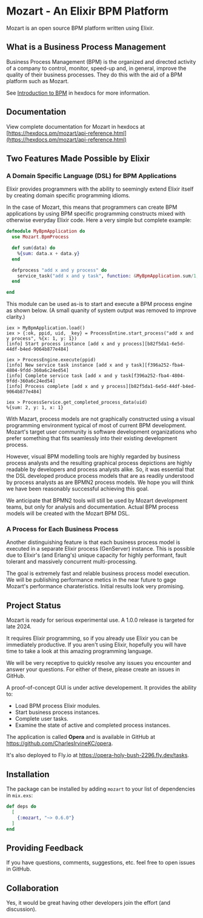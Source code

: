 # Mozart - An Elixir BPM Platform

Mozart is an open source BPM platform written using Elixir. 

## What is a Business Process Management

Business Process Management (BPM) is the organized and directed activity of a company to control, monitor, speed-up and, in general, improve the quality of their business processes. They do this with the aid of a BPM platform such as Mozart.

See [Introduction to BPM](https://hexdocs.pm/mozart/intro_bpm.html) in hexdocs for more information.

## Documentation

View complete documentation for Mozart in hexdocs at [https://hexdocs.pm/mozart/api-reference.html](https://hexdocs.pm/mozart/api-reference.html)

## Two Features Made Possible by Elixir

### A Domain Specific Language (DSL) for BPM Applications

Elixir provides programmers with the ability to seemingly extend Elixir itself by creating domain specific programming idioms. 

In the case of Mozart, this means that programmers can create BPM applications by using BPM specific programming constructs mixed with otherwise everyday Elixir code. Here a very simple but complete example:

```elixir
defmodule MyBpmApplication do
  use Mozart.BpmProcess

  def sum(data) do
    %{sum: data.x + data.y}
  end

  defprocess "add x and y process" do
    service_task("add x and y task", function: &MyBpmApplication.sum/1, inputs: "x,y")
  end

end
```

This module can be used as-is to start and execute a BPM process engine as shown below. (A small quanity of system output was removed to improve clarity.)

```
iex > MyBpmApplication.load()
iex > {:ok, ppid, uid, _key} = ProcessEntine.start_process("add x and y process", %{x: 1, y: 1})
[info] Start process instance [add x and y process][b82f5da1-6e5d-44df-b4ed-9064b877e484]

iex > ProcessEngine.execute(ppid)
[info] New service task instance [add x and y task][f396a252-fba4-4804-9fdd-360a6c24ed54]
[info] Complete service task [add x and y task[f396a252-fba4-4804-9fdd-360a6c24ed54]
[info] Process complete [add x and y process][b82f5da1-6e5d-44df-b4ed-9064b877e484]

iex > ProcessService.get_completed_process_data(uid)
%{sum: 2, y: 1, x: 1}
```

With Mazart, process models are not graphically constructed using a visual programming environment typical of most of current BPM development. Mozart's target user community is software development organizations who prefer something that fits seamlessly into their existing development process.

However, visual BPM modelling tools are highly regarded by business process analysts and the resulting graphical process depictions are highly readable by developers and process analysts alike. So, it was essential that the DSL developed produce process models that are as readily understood by process analysts as are BPMN2 process models. We hope you will think we have been reasonably successful achieving this goal.

We anticipate that BPMN2 tools will still be used by Mozart development teams, but only for analysis and documentation. Actual BPM process models will be created with the Mozart BPM DSL.

### A Process for Each Business Process

Another distinguishing feature is that each business process model is executed in a separate Elixir process (GenServer) instance. This is possible due to Elixir's (and Erlang's) unique capacity for highly performant, fault tolerant and massively concurrent multi-processing. 

The goal is extremely fast and relable business process model execution. We will be publishing performance metics in the near future to gage Mozart's performance charateristics. Initial results look very promising.

## Project Status

Mozart is ready for serious experimental use. A 1.0.0 release is targeted for late 2024.

It requires Elixir programming, so if you already use Elixir you can be immediately productive. If you aren't using Elixir, hopefully you will have time to take a look at this amazing programming language.

We will be very receptive to quickly resolve any issues you encounter and answer your questions. For either of these, please create an issues in GitHub.

A proof-of-concept GUI is under active developement. It provides the ability to:

* Load BPM process Elixir modules.
* Start business process instances.
* Complete user tasks.
* Examine the state of active and completed process instances.

The application is called **Opera** and is available in GitHub at https://github.com/CharlesIrvineKC/opera.

It's also deployed to Fly.io at https://opera-holy-bush-2296.fly.dev/tasks.

## Installation

The package can be installed
by adding `mozart` to your list of dependencies in `mix.exs`:

```elixir
def deps do
  [
    {:mozart, "~> 0.6.0"}
  ]
end
```

## Providing Feedback

If you have questions, comments, suggestions, etc. feel free to open issues in GitHub.

## Collaboration

Yes, it would be great having other developers join the effort (and discussion).


